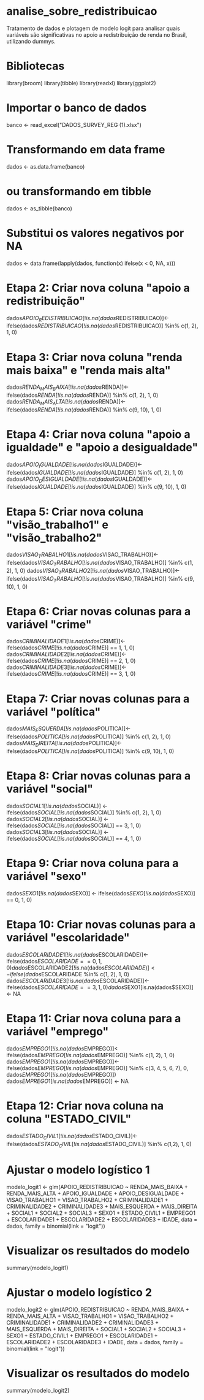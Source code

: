 # analise_sobre_redistribuicao
Tratamento de dados e plotagem de modelo logit para analisar quais variáveis são significativas no apoio a redistribuição de renda no Brasil, utilizando dummys.

# Bibliotecas 
library(broom)
library(tibble)
library(readxl)
library(ggplot2)

# Importar o banco de dados
banco <- read_excel("DADOS_SURVEY_REG (1).xlsx")
# Transformando em data frame
dados <- as.data.frame(banco)

# ou transformando em tibble
dados <- as_tibble(banco)

# Substitui os valores negativos por NA
dados <- data.frame(lapply(dados, function(x) ifelse(x < 0, NA, x)))

# Etapa 2: Criar nova coluna "apoio a redistribuição"
dados$APOIO_REDISTRIBUICAO[!is.na(dados$REDISTRIBUICAO)]<- ifelse(dados$REDISTRIBUICAO[!is.na(dados$REDISTRIBUICAO)] %in% c(1, 2), 1, 0)

# Etapa 3: Criar nova coluna "renda mais baixa" e "renda mais alta"
dados$RENDA_MAIS_BAIXA[!is.na(dados$RENDA)]<- ifelse(dados$RENDA[!is.na(dados$RENDA)] %in% c(1, 2), 1, 0)
dados$RENDA_MAIS_ALTA[!is.na(dados$RENDA)]<- ifelse(dados$RENDA[!is.na(dados$RENDA)] %in% c(9, 10), 1, 0)

# Etapa 4: Criar nova coluna "apoio a igualdade" e "apoio a desigualdade"
dados$APOIO_IGUALDADE[!is.na(dados$IGUALDADE)]<- ifelse(dados$IGUALDADE[!is.na(dados$IGUALDADE)] %in% c(1, 2), 1, 0)
dados$APOIO_DESIGUALDADE[!is.na(dados$IGUALDADE)]<- ifelse(dados$IGUALDADE[!is.na(dados$IGUALDADE)] %in% c(9, 10), 1, 0)

# Etapa 5: Criar nova coluna "visão_trabalho1" e "visão_trabalho2"
dados$VISAO_TRABALHO1[!is.na(dados$VISAO_TRABALHO)]<- ifelse(dados$VISAO_TRABALHO[!is.na(dados$VISAO_TRABALHO)] %in% c(1, 2), 1, 0)
dados$VISAO_TRABALHO2[!is.na(dados$VISAO_TRABALHO)]<- ifelse(dados$VISAO_TRABALHO[!is.na(dados$VISAO_TRABALHO)] %in% c(9, 10), 1, 0)

# Etapa 6: Criar novas colunas para a variável "crime"
dados$CRIMINALIDADE1[!is.na(dados$CRIME)]<- ifelse(dados$CRIME[!is.na(dados$CRIME)] == 1, 1, 0)
dados$CRIMINALIDADE2[!is.na(dados$CRIME)]<- ifelse(dados$CRIME[!is.na(dados$CRIME)] == 2, 1, 0)
dados$CRIMINALIDADE3[!is.na(dados$CRIME)]<- ifelse(dados$CRIME[!is.na(dados$CRIME)] == 3, 1, 0)

# Etapa 7: Criar novas colunas para a variável "política"
dados$MAIS_ESQUERDA[!is.na(dados$POLITICA)]<- ifelse(dados$POLITICA[!is.na(dados$POLITICA)] %in% c(1, 2), 1, 0)
dados$MAIS_DIREITA[!is.na(dados$POLITICA)]<- ifelse(dados$POLITICA[!is.na(dados$POLITICA)] %in% c(9, 10), 1, 0)

# Etapa 8: Criar novas colunas para a variável "social"
dados$SOCIAL1[!is.na(dados$SOCIAL)] <- ifelse(dados$SOCIAL[!is.na(dados$SOCIAL)] %in% c(1, 2), 1, 0)
dados$SOCIAL2[!is.na(dados$SOCIAL)] <- ifelse(dados$SOCIAL[!is.na(dados$SOCIAL)] == 3, 1, 0)
dados$SOCIAL3[!is.na(dados$SOCIAL)] <- ifelse(dados$SOCIAL[!is.na(dados$SOCIAL)] == 4, 1, 0)

# Etapa 9: Criar nova coluna para a variável "sexo"
dados$SEXO1[!is.na(dados$SEXO)] <- ifelse(dados$SEXO[!is.na(dados$SEXO)] == 0, 1, 0)

# Etapa 10: Criar novas colunas para a variável "escolaridade"
dados$ESCOLARIDADE1[!is.na(dados$ESCOLARIDADE)]<- ifelse(dados$ESCOLARIDADE == 0, 1, 0)
dados$ESCOLARIDADE2[!is.na(dados$ESCOLARIDADE)]<- ifelse(dados$ESCOLARIDADE %in% c(1, 2), 1, 0)
dados$ESCOLARIDADE3[!is.na(dados$ESCOLARIDADE)]<- ifelse(dados$ESCOLARIDADE == 3, 1, 0)
dados$SEXO1[is.na(dados$SEXO)] <- NA

# Etapa 11: Criar nova coluna para a variável "emprego"
dados$EMPREGO1[!is.na(dados$EMPREGO)]< ifelse(dados$EMPREGO[!is.na(dados$EMPREGO)] %in% c(1, 2), 1, 0)
dados$EMPREGO1[!is.na(dados$EMPREGO)]<- ifelse(dados$EMPREGO[!is.na(dados$EMPREGO)] %in% c(3, 4, 5, 6, 7), 0, dados$EMPREGO1[!is.na(dados$EMPREGO)])
dados$EMPREGO1[is.na(dados$EMPREGO)] <- NA

# Etapa 12: Criar nova coluna na coluna "ESTADO_CIVIL"
dados$ESTADO_CIVIL1[!is.na(dados$ESTADO_CIVIL)]<- ifelse(dados$ESTADO_CIVIL[!is.na(dados$ESTADO_CIVIL)] %in% c(1,2), 1, 0)

# Ajustar o modelo logístico 1
modelo_logit1 <- glm(APOIO_REDISTRIBUICAO ~ RENDA_MAIS_BAIXA + RENDA_MAIS_ALTA + APOIO_IGUALDADE + APOIO_DESIGUALDADE + VISAO_TRABALHO1 + VISAO_TRABALHO2 + CRIMINALIDADE1 + CRIMINALIDADE2 + CRIMINALIDADE3 + MAIS_ESQUERDA + MAIS_DIREITA + SOCIAL1 + SOCIAL2 + SOCIAL3 + SEXO1 + ESTADO_CIVIL1 + EMPREGO1 + ESCOLARIDADE1 + ESCOLARIDADE2 + ESCOLARIDADE3 + IDADE, data = dados, family = binomial(link = "logit"))

# Visualizar os resultados do modelo
summary(modelo_logit1)

# Ajustar o modelo logístico 2
modelo_logit2 <- glm(APOIO_REDISTRIBUICAO ~ RENDA_MAIS_BAIXA + RENDA_MAIS_ALTA  + VISAO_TRABALHO1 + VISAO_TRABALHO2 + CRIMINALIDADE1 + CRIMINALIDADE2 + CRIMINALIDADE3 + MAIS_ESQUERDA + MAIS_DIREITA + SOCIAL1 + SOCIAL2 + SOCIAL3 + SEXO1 + ESTADO_CIVIL1 + EMPREGO1 + ESCOLARIDADE1 + ESCOLARIDADE2 + ESCOLARIDADE3 + IDADE, data = dados, family = binomial(link = "logit"))

# Visualizar os resultados do modelo
summary(modelo_logit2) 

